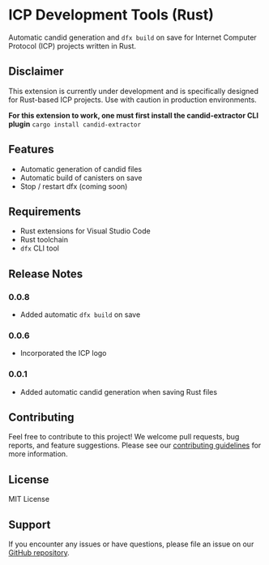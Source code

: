 # ICP Development Tools (Rust)

Automatic candid generation and `dfx build` on save for Internet Computer Protocol (ICP) projects written in Rust.

## Disclaimer

This extension is currently under development and is specifically designed for Rust-based ICP projects. Use with caution in production environments.

**For this extension to work, one must first install the candid-extractor CLI plugin**
``cargo install candid-extractor``

## Features

- Automatic generation of candid files 
- Automatic build of canisters on save
- Stop / restart dfx (coming soon)

## Requirements

- Rust extensions for Visual Studio Code
- Rust toolchain
- `dfx` CLI tool

## Release Notes

### 0.0.8
- Added automatic `dfx build` on save

### 0.0.6
- Incorporated the ICP logo

### 0.0.1
- Added automatic candid generation when saving Rust files

## Contributing

Feel free to contribute to this project! We welcome pull requests, bug reports, and feature suggestions. Please see our [contributing guidelines](CONTRIBUTING.md) for more information.

## License
MIT License

## Support

If you encounter any issues or have questions, please file an issue on our [GitHub repository](https://github.com/your-repo-link).
